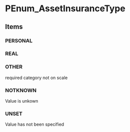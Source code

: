 # PEnum_AssetInsuranceType

## Items

### PERSONAL


### REAL


### OTHER
required category not on scale

### NOTKNOWN
Value is unkown

### UNSET
Value has not been specified
